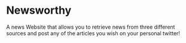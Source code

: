 # Newsworthy
A news Website that allows you to retrieve news from three different sources and post any of the articles you wish on your personal twitter!
